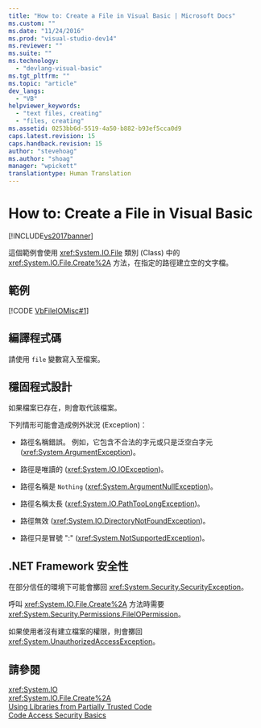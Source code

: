 ```yaml
---
title: "How to: Create a File in Visual Basic | Microsoft Docs"
ms.custom: ""
ms.date: "11/24/2016"
ms.prod: "visual-studio-dev14"
ms.reviewer: ""
ms.suite: ""
ms.technology: 
  - "devlang-visual-basic"
ms.tgt_pltfrm: ""
ms.topic: "article"
dev_langs: 
  - "VB"
helpviewer_keywords: 
  - "text files, creating"
  - "files, creating"
ms.assetid: 0253bb6d-5519-4a50-b882-b93ef5cca0d9
caps.latest.revision: 15
caps.handback.revision: 15
author: "stevehoag"
ms.author: "shoag"
manager: "wpickett"
translationtype: Human Translation
---
```

# How to: Create a File in Visual Basic
[!INCLUDE[vs2017banner](../../../../csharp/includes/vs2017banner.md)]

這個範例會使用 <xref:System.IO.File> 類別 \(Class\) 中的 <xref:System.IO.File.Create%2A> 方法，在指定的路徑建立空的文字檔。  
  
## 範例  
 [!CODE [VbFileIOMisc#1](../CodeSnippet/VS_Snippets_VBCSharp/VbFileIOMisc#1)]  
  
## 編譯程式碼  
 請使用 `file` 變數寫入至檔案。  
  
## 穩固程式設計  
 如果檔案已存在，則會取代該檔案。  
  
 下列情形可能會造成例外狀況 \(Exception\)：  
  
-   路徑名稱錯誤。  例如，它包含不合法的字元或只是泛空白字元 \(<xref:System.ArgumentException>\)。  
  
-   路徑是唯讀的 \(<xref:System.IO.IOException>\)。  
  
-   路徑名稱是 `Nothing` \(<xref:System.ArgumentNullException>\)。  
  
-   路徑名稱太長 \(<xref:System.IO.PathTooLongException>\)。  
  
-   路徑無效 \(<xref:System.IO.DirectoryNotFoundException>\)。  
  
-   路徑只是冒號 ":" \(<xref:System.NotSupportedException>\)。  
  
## .NET Framework 安全性  
 在部分信任的環境下可能會擲回 <xref:System.Security.SecurityException>。  
  
 呼叫 <xref:System.IO.File.Create%2A> 方法時需要 <xref:System.Security.Permissions.FileIOPermission>。  
  
 如果使用者沒有建立檔案的權限，則會擲回 <xref:System.UnauthorizedAccessException>。  
  
## 請參閱  
 <xref:System.IO>   
 <xref:System.IO.File.Create%2A>   
 [Using Libraries from Partially Trusted Code](../Topic/Using%20Libraries%20from%20Partially%20Trusted%20Code.md)   
 [Code Access Security Basics](../Topic/Code%20Access%20Security%20Basics.md)